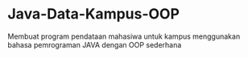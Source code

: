 # Java-Data-Kampus-OOP
Membuat program pendataan mahasiwa untuk kampus menggunakan bahasa pemrograman JAVA dengan OOP sederhana
